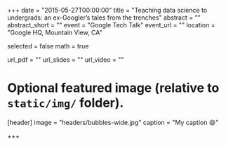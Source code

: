 +++
date = "2015-05-27T00:00:00"
title = "Teaching data science to undergrads: an ex-Googler’s tales from the trenches"
abstract = ""
abstract_short = ""
event = "Google Tech Talk"
event_url = ""
location = "Google HQ, Mountain View, CA"

selected = false
math = true

url_pdf = ""
url_slides = ""
url_video = ""

# Optional featured image (relative to `static/img/` folder).
[header]
image = "headers/bubbles-wide.jpg"
caption = "My caption :smile:"

+++


